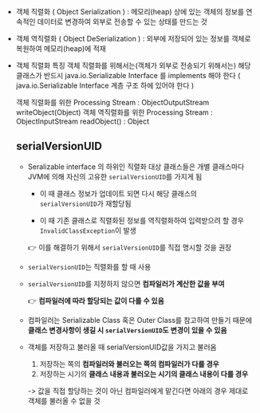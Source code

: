 - 객체 직렬화 ( Object Serialization ) 
: 메모리(heap) 상에 있는 객체의 정보를 연속적인 데이터로 변경하여 외부로 전송할 수 있는 상태를 만드는 것  

- 객체 역직렬화 ( Object DeSerialization ) 
: 외부에 저장되어 있는 정보를 객체로 복원하여 메모리(heap)에 적재

- 객체 직렬화 특징
  객체 직렬화를 위해서는(객체가 외부로 전송되기 위해서는)
  해당 클래스가 반드시 java.io.Serializable Interface 를 implements 해야 한다 
  ( java.io.Serializable Interface 계층 구조 하에 있어야 한다 ) 

   객체 직렬화를 위한 Processing Stream : ObjectOutputStream  writeObject(Object) 
   객체 역직렬화를 위한 Processing Stream : ObjectInputStream  readObject() : Object 

  

  

  ## serialVersionUID  

  - Seralizable interface 의 하위인 직렬화 대상 클래스들은 개별 클래스마다 JVM에 의해 자신의 고유한 `serialVersionUID`를 가지게 됨

    - 이 때 클래스 정보가 업데이트 되면 다시 해당 클래스의  `serialVersionUID`가 재할당됨

    -  이 때 기존 클래스로 직렬화된 정보를 역직렬화하여 입력받으려 할 경우 `InvalidClassException`이 발생

      :point_right: 이를 해결하기 위해서 `serialVersionUID`를 직접 명시할 것을 권장 

  - `serialVersionUID`는 직렬화를 할 때 사용

  - `serialVersionUID`를 지정하지 않으면 **컴파일러가 계산한 값을 부여**

    :point_right: **컴파일러에 따라 할당되는 값이 다를 수 있음**

  - 컴파일러는 Serializable Class 혹은 Outer Class를 참고하여 만들기 때문에 **클래스 변경사항이 생길 시 `serialVersionUID`도 변경이 있을 수 있음**

  - 객체를 저장하고 불러올 때 serialVersionUID값을 가지고 불러옴

    1. 저장하는 쪽의 **컴파일러와 불러오는 쪽의 컴파일러가 다를 경우**
    2. 저장하는 시기의 **클래스 내용과 불러오는 시기의 클래스 내용이 다를 경우**

    -> 값을 직접 할당하는 것이 아닌 컴파일러에게 맡긴다면 아래의 경우 제대로 객체를 불러올 수 없을 것

